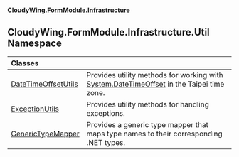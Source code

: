 #### [CloudyWing.FormModule.Infrastructure](index.md 'index')

## CloudyWing.FormModule.Infrastructure.Util Namespace

| Classes | |
| :--- | :--- |
| [DateTimeOffsetUtils](CloudyWing.FormModule.Infrastructure.Util.DateTimeOffsetUtils.md 'CloudyWing.FormModule.Infrastructure.Util.DateTimeOffsetUtils') | Provides utility methods for working with [System.DateTimeOffset](https://docs.microsoft.com/en-us/dotnet/api/System.DateTimeOffset 'System.DateTimeOffset') in the Taipei time zone. |
| [ExceptionUtils](CloudyWing.FormModule.Infrastructure.Util.ExceptionUtils.md 'CloudyWing.FormModule.Infrastructure.Util.ExceptionUtils') | Provides utility methods for handling exceptions. |
| [GenericTypeMapper](CloudyWing.FormModule.Infrastructure.Util.GenericTypeMapper.md 'CloudyWing.FormModule.Infrastructure.Util.GenericTypeMapper') | Provides a generic type mapper that maps type names to their corresponding .NET types. |

